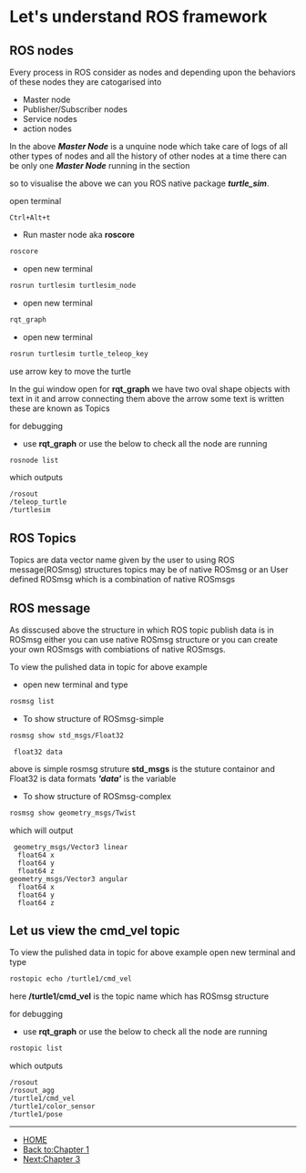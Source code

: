 # Let's understand ROS framework


## ROS nodes
 Every process in ROS consider as nodes and depending upon the behaviors of these nodes they are catogarised into
 * Master node
 * Publisher/Subscriber nodes
 * Service nodes
 * action nodes

In the above ***Master Node*** is a unquine node which take care of logs of all other types of nodes and all the history of other nodes at a time there can be only one ***Master Node*** running in the section

so to visualise the above we can you ROS native package ***turtle_sim***.

open terminal

```
Ctrl+Alt+t
```
* Run master node aka **roscore**
``` bash
roscore
```
* open new terminal
``` bash
rosrun turtlesim turtlesim_node
```
* open new terminal
``` bash
rqt_graph
```
* open new terminal
``` bash
rosrun turtlesim turtle_teleop_key
```
use arrow key to move the turtle

In the gui window open for **rqt_graph** we have two oval shape objects with text in it and arrow connecting  them above the arrow some text is written these are known as Topics

for debugging
* use **rqt_graph** or use the below to check all the node are running
```bash
rosnode list
```
which outputs
```
/rosout
/teleop_turtle
/turtlesim
```

## ROS Topics
Topics are data vector name given by the user to using ROS message(ROSmsg) structures
topics may be of native ROSmsg or an User defined ROSmsg which is a combination of native ROSmsgs
## ROS message
As disscused above the structure in which ROS topic publish data is in ROSmsg either
you can use native ROSmsg structure or you can create your own ROSmsgs with combiations of native ROSmsgs.

To view the pulished data in topic for above example
* open new terminal and type
```bash
rosmsg list
```
* To show structure of ROSmsg-simple
```bash
rosmsg show std_msgs/Float32
```
```
 float32 data
```
above is simple rosmsg struture **std_msgs** is the stuture containor and Float32 is data formats ***'data'*** is the variable
* To show structure of ROSmsg-complex
```bash
rosmsg show geometry_msgs/Twist
```
which will output
```
 geometry_msgs/Vector3 linear
  float64 x
  float64 y
  float64 z
geometry_msgs/Vector3 angular
  float64 x
  float64 y
  float64 z
```
## Let us view the cmd_vel topic
To view the pulished data in topic for above example
open new terminal and type
```bash
rostopic echo /turtle1/cmd_vel
```
here  **/turtle1/cmd_vel** is the topic name which has ROSmsg structure

for debugging
* use **rqt_graph** or use the below to check all the node are running
```bash
rostopic list
```
which outputs
```
/rosout
/rosout_agg
/turtle1/cmd_vel
/turtle1/color_sensor
/turtle1/pose
```
---
* [HOME](https://jovinsav.github.io/Rosworkshop/chapter1.html)
* [Back to:Chapter 1](https://jovinsav.github.io/Rosworkshop/chapter1.html)
* [Next:Chapter 3](https://jovinsav.github.io/Rosworkshop/chapter3.html)
